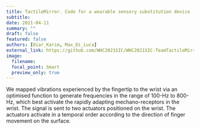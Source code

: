 ```yaml
---
title: TactileMirror. Code for a wearable sensory substitution device
subtitle:
date: 2021-04-11
summary: ""
draft: false
featured: false
authors: [Diar_Karim, Max_Di_Luca]
external_link: https://github.com/WHC2021SIC/WHC2021SIC-TeamTactileMirror.git
image:
  filename:
  focal_point: Smart
  preview_only: true
---
```


We mapped vibrations experienced by the fingertip to the wrist via an optimised function to generate frequencies in the range of 100-Hz to 800-Hz, which best activate the rapidly adapting mechano-receptors in the wrist. The signal is sent to two actuators positioned on the wrist. The actuators activate in a temporal order according to the direction of finger movement on the surface.